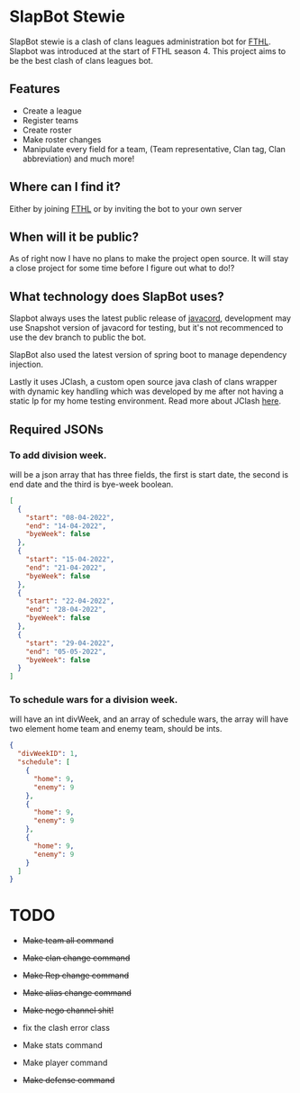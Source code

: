 # SlapBot Stewie
SlapBot stewie is a clash of clans leagues administration bot for [FTHL]().
Slapbot was introduced at the start of FTHL season 4. This project aims to be the best 
clash of clans leagues bot.

## Features
- Create a league
- Register teams
- Create roster
- Make roster changes
- Manipulate every field for a team, (Team representative, Clan tag, Clan abbreviation)
 and much more!


## Where can I find it?
Either by joining [FTHL](https://discord.gg/x5jKUVkMWm) or by inviting the bot to your own server

## When will it be public?

As of right now I have no plans to make the project open source. It will stay a close
project for some time before I figure out what to do!?

## What technology does SlapBot uses?
Slapbot always uses the latest public release of [javacord](https://javacord.org/), development may use 
Snapshot version of javacord for testing, but it's not recommenced to use the dev branch to 
public the bot.

SlapBot also used the latest version of spring boot to manage dependency injection.

Lastly it uses JClash, a custom open source java clash of clans wrapper with dynamic key handling which was developed by me 
after not having a static Ip for my home testing environment. Read more about JClash [here](https://github.com/SaHHiiLL/JClash).


## Required JSONs
### To add division week.
will be a json array that has three fields, the first is start date, the second is end date and the third is bye-week boolean.
```json
[
  {
    "start": "08-04-2022",
    "end": "14-04-2022",
    "byeWeek": false
  },
  {
    "start": "15-04-2022",
    "end": "21-04-2022",
    "byeWeek": false
  },
  {
    "start": "22-04-2022",
    "end": "28-04-2022",
    "byeWeek": false
  },
  {
    "start": "29-04-2022",
    "end": "05-05-2022",
    "byeWeek": false
  }
]
```
### To schedule wars for a division week. 
will have an int divWeek, and an array of schedule wars, the array will have two element home team and enemy team, should be ints.
```json
{
  "divWeekID": 1,
  "schedule": [
    {
      "home": 9,
      "enemy": 9
    },
    {
      "home": 9,
      "enemy": 9
    },
    {
      "home": 9,
      "enemy": 9
    }
  ]
}
```
# TODO
- ~~Make team all command~~
- ~~Make clan change command~~
- ~~Make Rep change command~~
- ~~Make alias change command~~
- ~~Make nego channel shit!~~
- fix the clash error class


- Make stats command
- Make player command
- ~~Make defense command~~
